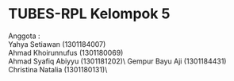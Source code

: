 # TUBES-RPL Kelompok 5
Anggota :\
Yahya Setiawan (1301184007)\
Ahmad Khoirunnufus (1301180069)\
Ahmad Syafiq Abiyyu (1301181202)\ 
Gempur Bayu Aji (1301184431)\
Christina Natalia (1301180131)\ 
